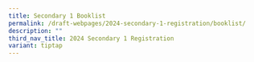 ```yaml
---
title: Secondary 1 Booklist
permalink: /draft-webpages/2024-secondary-1-registration/booklist/
description: ""
third_nav_title: 2024 Secondary 1 Registration
variant: tiptap
---
```

<p></p>